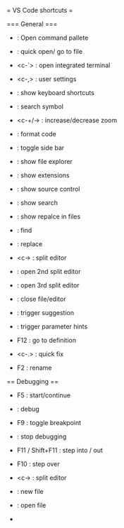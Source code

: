 = VS Code shortcuts =

=== General ===
* <c-s-p> : Open command pallete
* <c-p> : quick open/ go to file
* <c-`> : open integrated terminal
* <c-,> : user settings
* <c-k-s>: show keyboard shortcuts
* <C-s-o> : search symbol
* <c-+/-> : increase/decrease zoom
* <c-s-f> : format code


* <c-b> : toggle side bar
* <c-s-e> : show file explorer
* <c-s-x> : show extensions
* <c-s-g> : show source control
* <c-s-f> : show search
* <c-s-h> : show repalce in files
* <c-f> : find
* <c-h> : replace

* <c-\> : split editor
* <c-2> : open 2nd split editor
* <c-3> : open 3rd split editor
* <c-w> : close file/editor

* <c-space> : trigger suggestion
* <c-shift-space> : trigger parameter hints
* F12 : go to definition
* <c-.> : quick fix
* F2 : rename


== Debugging ==
* F5 : start/continue
* <C-S-D> : debug
* F9 : toggle breakpoint
* <S-F5> : stop debugging
* F11 / Shift+F11 : step into / out
* F10 : step over

* <c-\> : split editor

* <c-n> : new file
* <c-o> : open file
*
